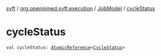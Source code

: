 [syft](../../index.md) / [org.openmined.syft.execution](../index.md) / [JobModel](index.md) / [cycleStatus](./cycle-status.md)

# cycleStatus

`val cycleStatus: `[`AtomicReference`](https://docs.oracle.com/javase/6/docs/api/java/util/concurrent/atomic/AtomicReference.html)`<`[`CycleStatus`](../-cycle-status/index.md)`>`